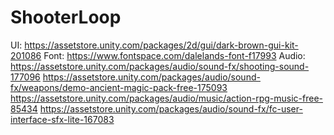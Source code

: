 # ShooterLoop

UI: https://assetstore.unity.com/packages/2d/gui/dark-brown-gui-kit-201086
Font: https://www.fontspace.com/dalelands-font-f17993
Audio: https://assetstore.unity.com/packages/audio/sound-fx/shooting-sound-177096
       https://assetstore.unity.com/packages/audio/sound-fx/weapons/demo-ancient-magic-pack-free-175093
       https://assetstore.unity.com/packages/audio/music/action-rpg-music-free-85434
       https://assetstore.unity.com/packages/audio/sound-fx/fc-user-interface-sfx-lite-167083